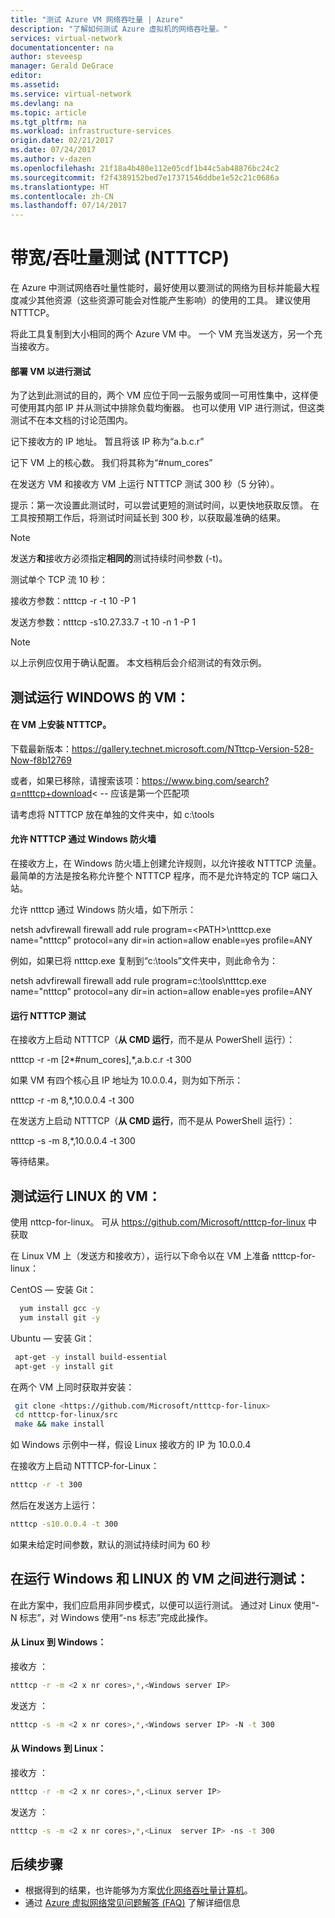 ```yaml
---
title: "测试 Azure VM 网络吞吐量 | Azure"
description: "了解如何测试 Azure 虚拟机的网络吞吐量。"
services: virtual-network
documentationcenter: na
author: steveesp
manager: Gerald DeGrace
editor: 
ms.assetid: 
ms.service: virtual-network
ms.devlang: na
ms.topic: article
ms.tgt_pltfrm: na
ms.workload: infrastructure-services
origin.date: 02/21/2017
ms.date: 07/24/2017
ms.author: v-dazen
ms.openlocfilehash: 21f18a4b480e112e05cdf1b44c5ab48876bc24c2
ms.sourcegitcommit: f2f4389152bed7e17371546ddbe1e52c21c0686a
ms.translationtype: HT
ms.contentlocale: zh-CN
ms.lasthandoff: 07/14/2017
---
```

# <a name="bandwidththroughput-testing-ntttcp"></a>带宽/吞吐量测试 (NTTTCP)

在 Azure 中测试网络吞吐量性能时，最好使用以要测试的网络为目标并能最大程度减少其他资源（这些资源可能会对性能产生影响）的使用的工具。 建议使用 NTTTCP。

将此工具复制到大小相同的两个 Azure VM 中。 一个 VM 充当发送方，另一个充当接收方。

#### <a name="deploying-vms-for-testing"></a>部署 VM 以进行测试
为了达到此测试的目的，两个 VM 应位于同一云服务或同一可用性集中，这样便可使用其内部 IP 并从测试中排除负载均衡器。 也可以使用 VIP 进行测试，但这类测试不在本文档的讨论范围内。

记下接收方的 IP 地址。 暂且将该 IP 称为“a.b.c.r”

记下 VM 上的核心数。 我们将其称为“\#num\_cores”

在发送方 VM 和接收方 VM 上运行 NTTTCP 测试 300 秒（5 分钟）。

提示：第一次设置此测试时，可以尝试更短的测试时间，以更快地获取反馈。 在工具按预期工作后，将测试时间延长到 300 秒，以获取最准确的结果。

> [!NOTE]
> 发送方**和**接收方必须指定**相同的**测试持续时间参数 (-t)。

测试单个 TCP 流 10 秒：

接收方参数：ntttcp -r -t 10 -P 1

发送方参数：ntttcp -s10.27.33.7 -t 10 -n 1 -P 1

> [!NOTE]
> 以上示例应仅用于确认配置。 本文档稍后会介绍测试的有效示例。

## <a name="testing-vms-running-windows"></a>测试运行 WINDOWS 的 VM：

#### <a name="get-ntttcp-onto-the-vms"></a>在 VM 上安装 NTTTCP。

下载最新版本：<https://gallery.technet.microsoft.com/NTttcp-Version-528-Now-f8b12769>

或者，如果已移除，请搜索该项：<https://www.bing.com/search?q=ntttcp+download>\< -- 应该是第一个匹配项

请考虑将 NTTTCP 放在单独的文件夹中，如 c:\\tools

#### <a name="allow-ntttcp-through-the-windows-firewall"></a>允许 NTTTCP 通过 Windows 防火墙
在接收方上，在 Windows 防火墙上创建允许规则，以允许接收 NTTTCP 流量。 最简单的方法是按名称允许整个 NTTTCP 程序，而不是允许特定的 TCP 端口入站。

允许 ntttcp 通过 Windows 防火墙，如下所示：

netsh advfirewall firewall add rule program=\<PATH\>\\ntttcp.exe name="ntttcp" protocol=any dir=in action=allow enable=yes profile=ANY

例如，如果已将 ntttcp.exe 复制到“c:\\tools”文件夹中，则此命令为： 

netsh advfirewall firewall add rule program=c:\\tools\\ntttcp.exe name="ntttcp" protocol=any dir=in action=allow enable=yes profile=ANY

#### <a name="running-ntttcp-tests"></a>运行 NTTTCP 测试

在接收方上启动 NTTTCP（**从 CMD 运行**，而不是从 PowerShell 运行）：

ntttcp -r -m [2\*\#num\_cores],\*,a.b.c.r -t 300

如果 VM 有四个核心且 IP 地址为 10.0.0.4，则为如下所示：

ntttcp -r -m 8,\*,10.0.0.4 -t 300

在发送方上启动 NTTTCP（**从 CMD 运行**，而不是从 PowerShell 运行）：

ntttcp -s -m 8,\*,10.0.0.4 -t 300 

等待结果。

## <a name="testing-vms-running-linux"></a>测试运行 LINUX 的 VM：

使用 nttcp-for-linux。 可从 <https://github.com/Microsoft/ntttcp-for-linux> 中获取

在 Linux VM 上（发送方和接收方），运行以下命令以在 VM 上准备 ntttcp-for-linux：

CentOS — 安装 Git：

``` bash
  yum install gcc -y  
  yum install git -y
```
Ubuntu — 安装 Git：

``` bash
 apt-get -y install build-essential  
 apt-get -y install git
```
在两个 VM 上同时获取并安装：

``` bash
 git clone <https://github.com/Microsoft/ntttcp-for-linux>
 cd ntttcp-for-linux/src
 make && make install
```

如 Windows 示例中一样，假设 Linux 接收方的 IP 为 10.0.0.4

在接收方上启动 NTTTCP-for-Linux：

``` bash
ntttcp -r -t 300
```

然后在发送方上运行：

``` bash
ntttcp -s10.0.0.4 -t 300
```

如果未给定时间参数，默认的测试持续时间为 60 秒

## <a name="testing-between-vms-running-windows-and-linux"></a>在运行 Windows 和 LINUX 的 VM 之间进行测试：

在此方案中，我们应启用非同步模式，以便可以运行测试。 通过对 Linux 使用“-N 标志”，对 Windows 使用“-ns 标志”完成此操作。

#### <a name="from-linux-to-windows"></a>从 Linux 到 Windows：

接收方 <Windows>：

``` bash
ntttcp -r -m <2 x nr cores>,*,<Windows server IP>
```

发送方 <Linux>：

``` bash
ntttcp -s -m <2 x nr cores>,*,<Windows server IP> -N -t 300
```

#### <a name="from-windows-to-linux"></a>从 Windows 到 Linux：

接收方 <Linux>：

``` bash 
ntttcp -r -m <2 x nr cores>,*,<Linux server IP>
```

发送方 <Windows>：

``` bash
ntttcp -s -m <2 x nr cores>,*,<Linux  server IP> -ns -t 300
```

## <a name="next-steps"></a>后续步骤
* 根据得到的结果，也许能够为方案[优化网络吞吐量计算机](virtual-network-optimize-network-bandwidth.md)。
* 通过 [Azure 虚拟网络常见问题解答 (FAQ)](virtual-networks-faq.md) 了解详细信息
